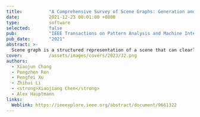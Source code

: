 ```yaml
---
title:          "A Comprehensive Survey of Scene Graphs: Generation and Application"
date:           2021-12-23 00:01:00 +0800
type:           software
selected:       false
pub:            "IEEE Transactions on Pattern Analysis and Machine Intelligence (CCF-A)"
pub_date:       "2021"
abstract: >-
  Scene graph is a structured representation of a scene that can clearly express the objects, attributes, and relationships between objects in the scene. As computer vision technology continues to develop, people are no longer satisfied with simply detecting and recognizing objects in images; instead, people look forward to a higher level of understanding and reasoning about visual scenes. For example, given an image, we want to not only detect and recognize objects in the image, but also understand the relationship between objects (visual relationship detection), and generate a text description (image captioning) based on the image content. Alternatively, we might want the machine to tell us what the little girl in the image is doing (Visual Question Answering (VQA)), or even remove the dog from the image and find similar images (image editing and retrieval), etc. These tasks require a higher level of understanding and reasoning for image vision tasks. The scene graph is just such a powerful tool for scene understanding. Therefore, scene graphs have attracted the attention of a large number of researchers, and related research is often cross-modal, complex, and rapidly developing. However, no relatively systematic survey of scene graphs exists at present. To this end, this survey conducts a comprehensive investigation of the current scene graph research. More specifically, we first summarize the general definition of the scene graph, then conducte a comprehensive and systematic discussion on the generation method of the scene graph (SGG) and the SGG with the aid of prior knowledge. We then investigate the main applications of scene graphs and summarize the most commonly used datasets. Finally, we provide some insights into the future development of scene graphs. 
cover:          /assets/images/covers/2023/J2.png
authors:
  - Xiaojun Chang
  - Pengzhen Ren
  - Pengfei Xu
  - Zhihui Li
  - <strong>Xiaojiang Chen</strong>
  - Alex Hauptmann
links:
  Weblink: https://ieeexplore.ieee.org/abstract/document/9661322
---
```

